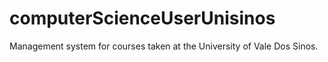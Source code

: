 # computerScienceUserUnisinos
Management system for courses taken at the University of Vale Dos Sinos. 
